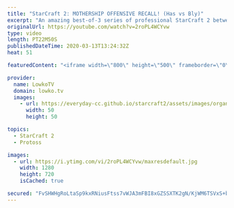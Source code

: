 ```yaml
---
title: "StarCraft 2: MOTHERSHIP OFFENSIVE RECALL! (Has vs Bly)"
excerpt: "An amazing best-of-3 series of professional StarCraft 2 between Has and Bly. Both pro gamers are well known for playing the crazy strategies and execute their own version of 4D chess by countering and outsmarting each other constantly. Not quite your normal games of Protoss versus Zerg.  Get more videos"
originalUrl: https://youtube.com/watch?v=2roPL4WCYvw
type: video
length: PT22M50S
publishedDateTime: 2020-03-13T13:24:32Z
heat: 51

featuredContent: "<iframe width=\"800\" height=\"500\" frameborder=\"0\" src=\"https://www.youtube.com/embed/2roPL4WCYvw\" allow=\"accelerometer; autoplay; encrypted-media; gyroscope; picture-in-picture\" allowfullscreen></iframe>"

provider:
  name: LowkoTV
  domain: lowko.tv
  images:
    - url: https://everyday-cc.github.io/starcraft2/assets/images/organizations/lowko.tv-50x50.jpg
      width: 50
      height: 50

topics:
  - StarCraft 2
  - Protoss

images:
  - url: https://i.ytimg.com/vi/2roPL4WCYvw/maxresdefault.jpg
    width: 1280
    height: 720
    isCached: true

secured: "FvSHWHgRoLtaSp9kxRNiusFtss7vWJA3mFBI8xGZSSXTK2gN/KjWM6TSVxS+bVVTOr4Gi3lcDLl4YQpLxS8nDhmZW9yAEmNg9phDKc+d4TKp+YKwNadxkMuqzL/ZljpdLAN8ZpY9HHWzLojUOuL3TKbkqjjSq/3+/J2udP+zAfmtBp4WfJlzaZiErwSM5GAEhpstfYEvj41ImItOlgoSBGWk1yrpLCpKNddjOAYpsg/i6KkSYfuROoUnX1B5IDc8ZjwTPki47k7A/sUMmrOUG4Ns8Z8VutrvXgIyd2626nn7NLEDRBJvTPvJvwqoOfDykPZeYz4BwjKotbWl96R8hma47rrbm8M6HeoLhBxwUg1deBZnSHbQIdxfXIkgn/TuBqRFpLlRDUKeiGbygbtIEXRB/Zg3Ybe/UIj+nJwwCW5fWe5x1FxFr+YCVN6eyaXf;eobEPtaus1nPFyesZWm+ZQ=="
---
```


